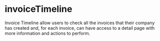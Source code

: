 # invoiceTimeline
Invoice Timeline allow users to check all the invoices that their company has created and, for each invoice,  can have access to a detail page with more information and actions to perform.
